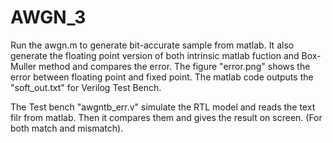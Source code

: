 # AWGN_3

Run the awgn.m to generate bit-accurate sample from matlab. It also generate the floating point version of both intrinsic matlab fuction and Box-Muller method and compares the error. The figure "error.png" shows the error between floating point and fixed point. 
The matlab code outputs the "soft_out.txt" for Verilog Test Bench.

The Test bench "awgntb_err.v" simulate the RTL model and reads the text filr from matlab. Then it compares them and gives the result on screen. (For both match and mismatch).
